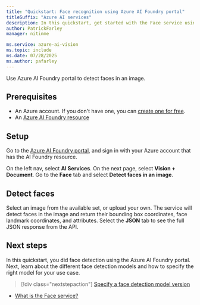 ```yaml
---
title: "Quickstart: Face recognition using Azure AI Foundry portal"
titleSuffix: "Azure AI services"
description: In this quickstart, get started with the Face service using the Azure AI Foundry portal.
author: PatrickFarley
manager: nitinme

ms.service: azure-ai-vision
ms.topic: include
ms.date: 07/28/2025
ms.author: pafarley
---
```


Use Azure AI Foundry portal to detect faces in an image.

## Prerequisites

* An Azure account. If you don't have one, you can [create one for free](https://azure.microsoft.com/pricing/purchase-options/azure-account?icid=ai-services).
* An [Azure AI Foundry resource](https://ms.portal.azure.com/#view/Microsoft_Azure_ProjectOxford/CognitiveServicesHub/%7E/AIServices)

## Setup 

Go to the [Azure AI Foundry portal](https://ai.azure.com/), and sign in with your Azure account that has the AI Foundry resource.

On the left nav, select **AI Services**. On the next page, select **Vision + Document**. Go to the **Face** tab and select **Detect faces in an image**.


## Detect faces

Select an image from the available set, or upload your own. The service will detect faces in the image and return their bounding box coordinates, face landmark coordinates, and attributes. Select the **JSON** tab to see the full JSON response from the API.



## Next steps

In this quickstart, you did face detection using the Azure AI Foundry portal. Next, learn about the different face detection models and how to specify the right model for your use case.

> [!div class="nextstepaction"]
> [Specify a face detection model version](../how-to/specify-detection-model.md)

* [What is the Face service?](../overview-identity.md)
